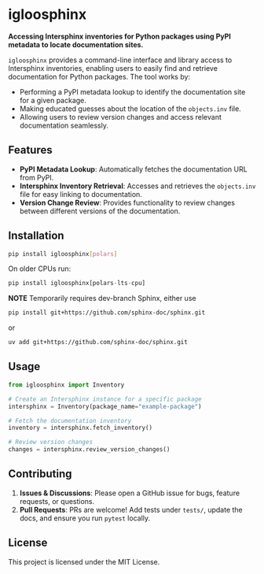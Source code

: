 # igloosphinx

**Accessing Intersphinx inventories for Python packages using PyPI metadata to locate documentation sites.**

`igloosphinx` provides a command-line interface and library access to Intersphinx inventories, enabling users to easily find and retrieve documentation for Python packages. The tool works by:

- Performing a PyPI metadata lookup to identify the documentation site for a given package.
- Making educated guesses about the location of the `objects.inv` file.
- Allowing users to review version changes and access relevant documentation seamlessly.

## Features

- **PyPI Metadata Lookup**: Automatically fetches the documentation URL from PyPI.
- **Intersphinx Inventory Retrieval**: Accesses and retrieves the `objects.inv` file for easy linking to documentation.
- **Version Change Review**: Provides functionality to review changes between different versions of the documentation.

## Installation

```bash
pip install igloosphinx[polars]
```

On older CPUs run:

```python
pip install igloosphinx[polars-lts-cpu]
```

**NOTE** Temporarily requires dev-branch Sphinx, either use

```sh
pip install git+https://github.com/sphinx-doc/sphinx.git
```

or

```sh
uv add git+https://github.com/sphinx-doc/sphinx.git
```

## Usage

```python
from igloosphinx import Inventory

# Create an Intersphinx instance for a specific package
intersphinx = Inventory(package_name="example-package")

# Fetch the documentation inventory
inventory = intersphinx.fetch_inventory()

# Review version changes
changes = intersphinx.review_version_changes()
```

## Contributing

1. **Issues & Discussions**: Please open a GitHub issue for bugs, feature requests, or questions.
2. **Pull Requests**: PRs are welcome! Add tests under `tests/`, update the docs, and ensure you run `pytest` locally.

## License

This project is licensed under the MIT License.
